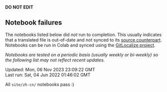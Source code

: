 __DO NOT EDIT__

## Notebook failures

The notebooks listed below did *not* run to completion. This usually indicates
that a translated file is out-of-date and not synced to its
[source counterpart](../en-snapshot/). Notebooks can be run in Colab and synced
using the [GitLocalize project](https://gitlocalize.com/tensorflow/docs-l10n).

*Notebooks are tested on a periodic basis (usually weekly or bi-weekly) so the
following list may not reflect recent updates.*

Updated: Mon, 06 Nov 2023 23:09:22 GMT<br/>
Last run: Sat, 04 Jun 2022 01:46:02 GMT

All <code>site/zh-cn/</code> notebooks pass :)

